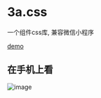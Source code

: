 # 3a.css
一个组件css库, 兼容微信小程序

[demo](https://any86.github.io/3a.css/)

## 在手机上看
![image](https://user-images.githubusercontent.com/8264787/63758558-8b848400-c8ee-11e9-8597-c499eec8efa2.png)

